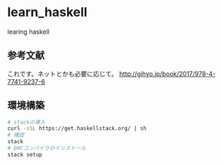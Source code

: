 # learn_haskell
learing haskell

## 参考文献

これです。ネットとかも必要に応じて。
http://gihyo.jp/book/2017/978-4-7741-9237-6

## 環境構築

```bash
# stackの導入
curl -sSL https://get.haskellstack.org/ | sh
# 確認
stack
# GHCコンパイラのインストール
stack setup
```